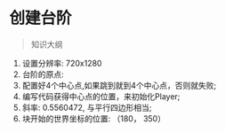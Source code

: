 # 创建台阶

> 知识大纲
1. 设置分辨率: 720x1280
2. 台阶的原点:
3. 配置好4个中心点,如果跳到就到4个中心点，否则就失败;
4. 编写代码获得中心点的位置，来初始化Player;
5. 斜率: 0.5560472, 与平行四边形相当;
6. 块开始的世界坐标的位置: （180， 350）
